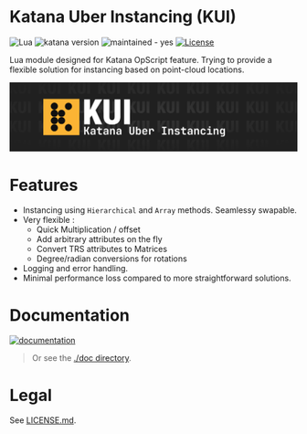 # Katana Uber Instancing (KUI)

![Lua](https://img.shields.io/badge/Lua-000090?logo=lua&logoColor=white) 
![katana version](https://img.shields.io/badge/Katana-any&#42;-FCB123?logo=katana&logoColor=white)
![maintained - yes](https://img.shields.io/badge/maintained-yes-green)
[![License](https://img.shields.io/badge/license-Apache_2.0-blue)](LICENSE.md)

Lua module designed for Katana OpScript feature. Trying to provide a flexible
solution for instancing based on point-cloud locations. 

![cover](./doc/img/cover.jpg)

# Features

- Instancing using `Hierarchical` and `Array` methods. Seamlessy swapable.
- Very flexible :
  - Quick Multiplication / offset
  - Add arbitrary attributes on the fly
  - Convert TRS attributes to Matrices
  - Degree/radian conversions for rotations
- Logging and error handling.
- Minimal performance loss compared to more straightforward solutions.


# Documentation

[![documentation](https://img.shields.io/badge/visit_documentation-blue)](doc/INDEX.md)


> Or see the [./doc directory](doc).


# Legal

See [LICENSE.md](LICENSE.md).